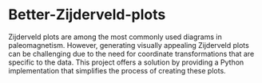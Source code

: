 # Better-Zijderveld-plots
Zijderveld plots are among the most commonly used diagrams in paleomagnetism. However, generating visually appealing Zijderveld plots can be challenging due to the need for coordinate transformations that are specific to the data. This project offers a solution by providing a Python implementation that simplifies the process of creating these plots.
